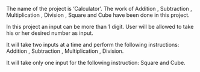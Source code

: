 The name of the project is ‘Calculator’. The work of Addition , Subtraction , Multiplication , Division , Square and Cube have been done in this project.

In this project an input can be more than 1 digit. User will be allowed to take his or her desired number as input.

It will take two inputs at a time and perform the following instructions: Addition , Subtraction , Multiplication , Division.

It will take only one input for the following instruction: Square and Cube.
